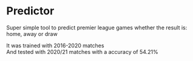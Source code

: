 # Predictor
Super simple tool to predict premier league games whether the result is: home, away or draw

It was trained with 2016-2020 matches  
And tested with 2020/21 matches with a accuracy of 54.21%


